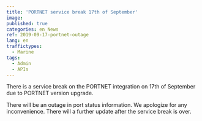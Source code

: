 ```yaml
---
title: 'PORTNET service break 17th of September'
image:
published: true
categories: en News
ref: 2019-09-17-portnet-outage
lang: en
traffictypes:
  - Marine
tags:
  - Admin
  - APIs
---
```


There is a service break on the PORTNET integration on 17th of September due to
PORTNET version upgrade.

There will be an outage in port status information. We apologize for any
inconvenience. There will a further update after the service break is over.
